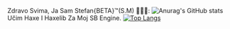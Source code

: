 Zdravo Svima, Ja Sam Stefan{BETA}™(S.M) 👋🏻🥰:
![Anurag's GitHub stats](https://github-readme-stats.vercel.app/api?username=stefanbeta2008&show_icons=true&theme=radical)
Učim Haxe I Haxelib Za Moj SB Engine.
[![Top Langs](https://github-readme-stats.vercel.app/api/top-langs/?username=stefanbeta2008&langs_count=8)](https://github.com/anuraghazra/github-readme-stats)
